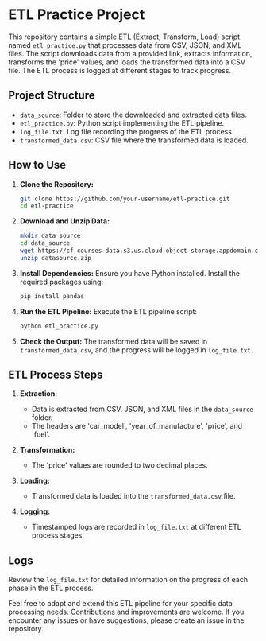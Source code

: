 # ETL Practice Project

This repository contains a simple ETL (Extract, Transform, Load) script named `etl_practice.py` that processes data from CSV, JSON, and XML files. The script downloads data from a provided link, extracts information, transforms the 'price' values, and loads the transformed data into a CSV file. The ETL process is logged at different stages to track progress.

## Project Structure

- `data_source`: Folder to store the downloaded and extracted data files.
- `etl_practice.py`: Python script implementing the ETL pipeline.
- `log_file.txt`: Log file recording the progress of the ETL process.
- `transformed_data.csv`: CSV file where the transformed data is loaded.

## How to Use

1. **Clone the Repository:**
   ```bash
   git clone https://github.com/your-username/etl-practice.git
   cd etl-practice
   ```

2. **Download and Unzip Data:**
   ```bash
   mkdir data_source
   cd data_source
   wget https://cf-courses-data.s3.us.cloud-object-storage.appdomain.cloud/IBMDeveloperSkillsNetwork-PY0221EN-SkillsNetwork/labs/module%206/Lab%20-%20Extract%20Transform%20Load/data/datasource.zip
   unzip datasource.zip
   ```

3. **Install Dependencies:**
   Ensure you have Python installed. Install the required packages using:
   ```bash
   pip install pandas
   ```

4. **Run the ETL Pipeline:**
   Execute the ETL pipeline script:
   ```bash
   python etl_practice.py
   ```

5. **Check the Output:**
   The transformed data will be saved in `transformed_data.csv`, and the progress will be logged in `log_file.txt`.

## ETL Process Steps

1. **Extraction:**
   - Data is extracted from CSV, JSON, and XML files in the `data_source` folder.
   - The headers are 'car_model', 'year_of_manufacture', 'price', and 'fuel'.

2. **Transformation:**
   - The 'price' values are rounded to two decimal places.

3. **Loading:**
   - Transformed data is loaded into the `transformed_data.csv` file.

4. **Logging:**
   - Timestamped logs are recorded in `log_file.txt` at different ETL process stages.

## Logs

Review the `log_file.txt` for detailed information on the progress of each phase in the ETL process.

Feel free to adapt and extend this ETL pipeline for your specific data processing needs. Contributions and improvements are welcome. If you encounter any issues or have suggestions, please create an issue in the repository.
